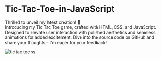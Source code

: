 # Tic-Tac-Toe-in-JavaScript

Thrilled to unveil my latest creation! 🚀 <br>
Introducing my Tic Tac Toe game, crafted with HTML, CSS, and JavaScript. Designed to elevate user interaction with polished aesthetics and seamless animations for added excitement. Dive into the source code on GitHub and share your thoughts – I'm eager for your feedback!

![tic tac toe ss](https://github.com/arqamcodes/Tic-Tac-Toe-in-JavaScript/assets/68507521/871d9618-c39d-457d-89df-627aabd5ffad)

